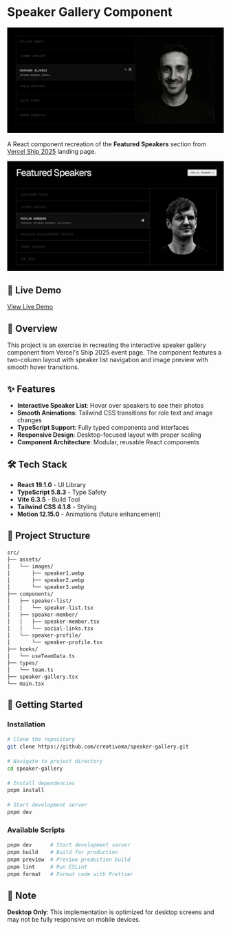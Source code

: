 # Speaker Gallery Component

![Speaker Gallery](public/screenshot-app.webp)

A React component recreation of the **Featured Speakers** section from [Vercel Ship 2025](https://vercel.com/ship) landing page.

![Speaker Gallery](public/screenshot-vercel.webp)

## 🚀 Live Demo

[View Live Demo](#)

## 📖 Overview

This project is an exercise in recreating the interactive speaker gallery component from Vercel's Ship 2025 event page. The component features a two-column layout with speaker list navigation and image preview with smooth hover transitions.

## ✨ Features

- **Interactive Speaker List**: Hover over speakers to see their photos
- **Smooth Animations**: Tailwind CSS transitions for role text and image changes
- **TypeScript Support**: Fully typed components and interfaces
- **Responsive Design**: Desktop-focused layout with proper scaling
- **Component Architecture**: Modular, reusable React components

## 🛠️ Tech Stack

- **React 19.1.0** - UI Library
- **TypeScript 5.8.3** - Type Safety
- **Vite 6.3.5** - Build Tool
- **Tailwind CSS 4.1.8** - Styling
- **Motion 12.15.0** - Animations (future enhancement)

## 📁 Project Structure

```
src/
├── assets/
│   └── images/
│       ├── speaker1.webp
│       ├── speaker2.webp
│       └── speaker3.webp
├── components/
│   ├── speaker-list/
│   │   └── speaker-list.tsx
│   ├── speaker-member/
│   │   ├── speaker-member.tsx
│   │   └── social-links.tsx
│   └── speaker-profile/
│       └── speaker-profile.tsx
├── hooks/
│   └── useTeamData.ts
├── types/
│   └── team.ts
├── speaker-gallery.tsx
└── main.tsx
```

## 🚀 Getting Started

### Installation

```bash
# Clone the repository
git clone https://github.com/creativoma/speaker-gallery.git

# Navigate to project directory
cd speaker-gallery

# Install dependencies
pnpm install

# Start development server
pnpm dev
```

### Available Scripts

```bash
pnpm dev      # Start development server
pnpm build    # Build for production
pnpm preview  # Preview production build
pnpm lint     # Run ESLint
pnpm format   # Format code with Prettier
```

## 📝 Note

**Desktop Only**: This implementation is optimized for desktop screens and may not be fully responsive on mobile devices.
